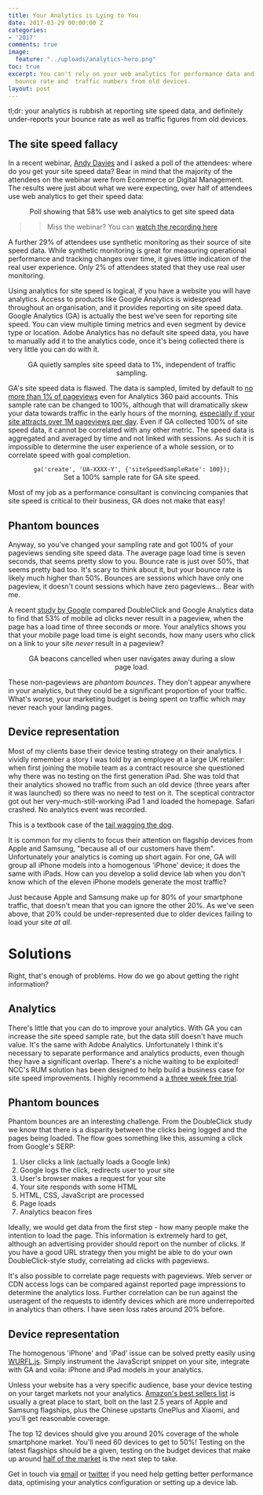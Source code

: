 ```yaml
---
title: Your Analytics is Lying to You
date: 2017-03-29 00:00:00 Z
categories:
- '2017'
comments: true
image:
  feature: "../uploads/analytics-hero.png"
toc: true
excerpt: You can't rely on your web analytics for performance data and it's underestating
  bounce rate and  traffic numbers from old devices.
layout: post
---
```


tl;dr: your analytics is rubbish at reporting site speed data, and definitely under-reports your bounce rate as well as traffic figures from old devices.

## The site speed fallacy

In a recent webinar, [Andy Davies](https://twitter.com/AndyDavies) and I asked a poll of the attendees: where do you get your site speed data? Bear in mind that the majority of the attendees on the webinar were from Ecommerce or Digital Management. The results were just about what we were expecting, over half of attendees use web analytics to get their speed data:

<figure align="center">
<img style="max-width:80%;" class="resp" data-width="80" data-src="https://webperf.ninja/uploads/poll-analytics.png"/>
<figcaption>Poll showing that 58% use web analytics to get site speed data</figcaption>
</figure>

> > Miss the webinar? You can [watch the recording here](https://attendee.gotowebinar.com/recording/224707572878182658)

A further 29% of attendees use synthetic monitoring as their source of site speed data. While synthetic monitoring is great for measuring operational performance and tracking changes over time, it gives little indication of the real user experience. Only 2% of attendees stated that they use real user monitoring.

Using analytics for site speed is logical, if you have a website you will have analytics. Access to products like Google Analytics is widespread throughout an organisation, and it provides reporting on site speed data. Google Analytics (GA) is actually the best we've seen for reporting site speed. You can view multiple timing metrics and even segment by device type or location. Adobe Analytics has no default site speed data, you have to manually add it to the analytics code, once it's being collected there is very little you can do with it.

<figure align="center">
<img style="max-width:80%;" s class="resp" data-width="80" data-src="https://webperf.ninja/uploads/ga-speed-sampling.png"/>
<figcaption>GA quietly samples site speed data to 1%, independent of traffic sampling.</figcaption>
</figure>

GA's site speed data is flawed. The data is sampled, limited by default to [no more than 1% of pageviews](https://developers.google.com/analytics/devguides/collection/analyticsjs/field-reference#siteSpeedSampleRate) even for Analytics 360 paid accounts. This sample rate can be changed to 100%, although that will dramatically skew your data towards traffic in the early hours of the morning, [especially if your site attracts over 1M pageviews per day](https://developers.google.com/analytics/devguides/collection/analyticsjs/user-timings#sampling_considerations). Even if GA collected 100% of site speed data, it cannot be correlated with any other metric. The speed data is aggregated and averaged by time and not linked with sessions. As such it is impossible to determine the user experience of a whole session, or to correlate speed with goal completion.

<figure align="center">
<code>ga('create', 'UA-XXXX-Y', {'siteSpeedSampleRate': 100});</code>
<figcaption>Set a 100% sample rate for GA site speed.</figcaption>
</figure>

Most of my job as a performance consultant is convincing companies that site speed is critical to their business, GA does not make that easy!

## Phantom bounces

Anyway, so you've changed your sampling rate and got 100% of your pageviews sending site speed data. The average page load time is seven seconds, that seems pretty slow to you. Bounce rate is just over 50%, that seems pretty bad too.
It's scary to think about it, but your bounce rate is likely much higher than 50%. Bounces are sessions which have only one pageview, it doesn't count sessions which have zero pageviews... Bear with me.

A recent [study by Google](https://www.doubleclickbygoogle.com/articles/mobile-speed-matters/) compared DoubleClick and Google Analytics data to find that 53% of mobile ad clicks never result in a pageview, when the page has a load time of three seconds or more. Your analytics shows you that your mobile page load time is eight seconds, how many users who click on a link to your site *never* result in a pageview?

<figure align="center">
<img style="max-width:80%;"  class="resp" data-width="80" data-src="https://webperf.ninja/uploads/ga_cancelled.png"/>
<figcaption>GA beacons cancelled when user navigates away during a slow page load.</figcaption>
</figure>

These non-pageviews are *phantom bounces*. They don't appear anywhere in your analytics, but they could be a significant proportion of your traffic. What's worse, your marketing budget is being spent on traffic which may never reach your landing pages.

## Device representation

Most of my clients base their device testing strategy on their analytics. I vividly remember a story I was told by an employee at a large UK retailer: when first joining the mobile team as a contract resource she questioned why there was no testing on the first generation iPad. She was told that their analytics showed no traffic from such an old device (three years after it was launched) so there was no need to test on it. The sceptical contractor got out her very-much-still-working iPad 1 and loaded the homepage. Safari crashed. No analytics event was recorded.

This is a textbook case of the [tail wagging the dog](https://en.wiktionary.org/wiki/tail_wagging_the_dog).

It is common for my clients to focus their attention on flagship devices from Apple and Samsung, "because all of our customers have them". Unfortunately your analytics is coming up short again. For one, GA will group all iPhone models into a homogenous 'iPhone' device; it does the same with iPads. How can you develop a solid device lab when you don't know which of the eleven iPhone models generate the most traffic?

Just because Apple and Samsung make up for 80% of your smartphone traffic, that doesn't mean that you can ignore the other 20%. As we've seen above, that 20% could be under-represented due to older devices failing to load your site *at all*.

# Solutions

Right, that's enough of problems. How do we go about getting the right information?

## Analytics

There's little that you can do to improve your analytics. With GA you can increase the site speed sample rate, but the data still doesn't have much value. It's the same with Adobe Analytics. Unfortunately I think it's necessary to separate performance and analytics products, even though they have a significant overlap. There's a niche waiting to be exploited! NCC's RUM solution has been designed to help build a business case for site speed improvements. I highly recommend a [a three week free trial](https://www.nccgroup.trust/rum-webinar/).

## Phantom bounces

Phantom bounces are an interesting challenge. From the DoubleClick study we know that there is a disparity between the clicks being logged and the pages being loaded. The flow goes something like this, assuming a click from Google's SERP:

 1. User clicks a link (actually loads a Google link)
 2. Google logs the click, redirects user to your site
 3. User's browser makes a request for your site
 4. Your site responds with some HTML
 5. HTML, CSS, JavaScript are processed
 6. Page loads
 7. Analytics beacon fires

 Ideally, we would get data from the first step - how many people make the intention to load the page. This information is extremely hard to get, although an advertising provider should report on the number of clicks. If you have a good URL strategy then you might be able to do your own DoubleClick-style study, correlating ad clicks with pageviews.

 It's also possible to correlate page requests with pageviews. Web server or CDN access logs can be compared against reported page impressions to determine the analytics loss. Further correlation can be run against the useragent of the requests to identify devices which are more underreported in analytics than others. I have seen loss rates around 20% before.

## Device representation

The homogenous 'iPhone' and 'iPad' issue can be solved pretty easily using [WURFL.js](https://web.wurfl.io/#wurfl-js). Simply instrument the JavaScript snippet on your site, integrate with GA and voila: iPhone and iPad models in your analytics.

Unless your website has a very specific audience, base your device testing on your target markets not your analytics. [Amazon's best sellers list](https://www.amazon.co.uk/Best-Sellers-Electronics-Mobile-Phones-Smartphones/zgbs/electronics/5362060031/ref=zg_bs_nav_ce_3_1340509031) is usually a great place to start, bolt on the last 2.5 years of Apple and Samsung flagships, plus the Chinese upstarts OnePlus and Xiaomi, and you'll get reasonable coverage.

The top 12 devices should give you around 20% coverage of the whole smartphone market. You'll need 60 devices to get to 50%! Testing on the latest flagships should be a given, testing on the budget devices that make up around [half of the market](http://opensignal.com/reports/2015/08/android-fragmentation/) is the next step to take.

Get in touch via [email](mailto:simon@hearne.me) or [twitter](https://twitter.com/simonhearne) if you need help getting better performance data, optimising your analytics configuration or setting up a device lab.